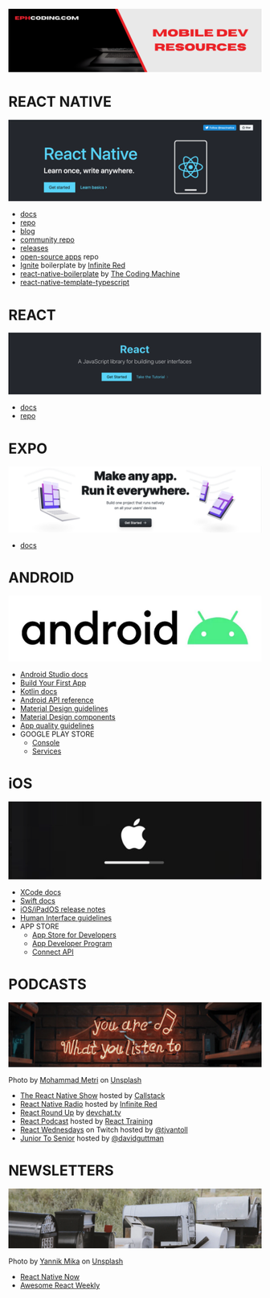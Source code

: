 ![MODEVX Resources Repo Banner](./images/repo-banner__mobile-resources.png)

# **REACT NATIVE**

![React Native](./images/react-native.png)

- [docs](http://reactnative.dev/docs/getting-started)
- [repo](https://github.com/facebook/react-native/)
- [blog](https://reactnative.dev/blog)
- [community repo](https://github.com/react-native-community)
- [releases](https://github.com/react-native-community/releases)
- [open-source apps](https://github.com/ReactNativeNews/React-Native-Apps) repo
- [Ignite](https://github.com/infinitered/ignite) boilerplate by [Infinite Red](https://infinite.red/)
- [react-native-boilerplate](https://github.com/thecodingmachine/react-native-boilerplate/tree/master/template) by [The Coding Machine](https://www.thecodingmachine.com/en/home-2/)
- [react-native-template-typescript](https://github.com/react-native-community/react-native-template-typescript)

# **REACT**

![React Screenshot](./images/react.png)

- [docs](https://reactjs.org/docs)
- [repo](https://github.com/facebook/react)

# **EXPO**

![Expo Screenshot](./images/expo.png)

- [docs](https://docs.expo.io/)

# **ANDROID**

![Android Screenshot](./images/android.png)

- [Android Studio docs](https://developer.android.com/docs)
- [Build Your First App](https://developer.android.com/training/basics/firstapp)
- [Kotlin docs](https://developer.android.com/kotlin)
- [Android API reference](https://developer.android.com/reference)
- [Material Design guidelines](https://material.io/design)
- [Material Design components](https://material.io/develop/android)
- [App quality guidelines](https://developer.android.com/quality)
- GOOGLE PLAY STORE
  - [Console](https://developer.android.com/distribute/console?hl=ru)
  - [Services](https://developer.android.com/distribute/play-services?hl=ru)

# **iOS**

![iOS Screenshot](./images/ios.png)

- [XCode docs](https://developer.apple.com/documentation/xcode/)
- [Swift docs](https://developer.apple.com/documentation/swift)
- [iOS/iPadOS release notes](https://developer.apple.com/documentation/ios-ipados-release-notes)
- [Human Interface guidelines](https://developer.apple.com/design/human-interface-guidelines/ios/overview/themes/)
- APP STORE
  - [App Store for Developers](https://developer.apple.com/app-store/)
  - [App Developer Program](https://developer.apple.com/programs/whats-included/)
  - [Connect API](https://developer.apple.com/documentation/appstoreconnectapi)

# **PODCASTS**

![Podcasts Section Banner](./images/podcasts.png)

Photo by [Mohammad Metri](https://unsplash.com/@mohammadmetri?utm_source=unsplash&utm_medium=referral&utm_content=creditCopyText)
on [Unsplash](https://unsplash.com/s/photos/podcast?utm_source=unsplash&utm_medium=referral&utm_content=creditCopyText)

- [The React Native Show](https://callstack.com/podcast-react-native-show) hosted by [Callstack](https://callstack.com/)
- [React Native Radio](https://reactnativeradio.com/) hosted by [Infinite Red](http://infinite.red/)
- [React Round Up](https://devchat.tv/podcasts/react-round-up/) by [devchat.tv](https://devchat.tv/)
- [React Podcast](https://reactpodcast.simplecast.com/) hosted by [React Training](https://reacttraining.com/)
- [React Wednesdays](https://www.telerik.com/react-wednesdays) on Twitch hosted by [@tjvantoll](https://twitter.com/tjvantoll)
- [Junior To Senior](https://juniortosenior.io/) hosted by [@davidguttman](https://twitter.com/davidguttman)

# **NEWSLETTERS**

![Newsletters Section Banner](./images/newsletters.png)

Photo by [Yannik Mika](https://unsplash.com/@yannikm?utm_source=unsplash&utm_medium=referral&utm_content=creditCopyText) on [Unsplash](https://unsplash.com/s/photos/newsletter?utm_source=unsplash&utm_medium=referral&utm_content=creditCopyText)

- [React Native Now](https://reactnativenow.com/issues)
- [Awesome React Weekly](https://react.libhunt.com/newsletter/archive)
